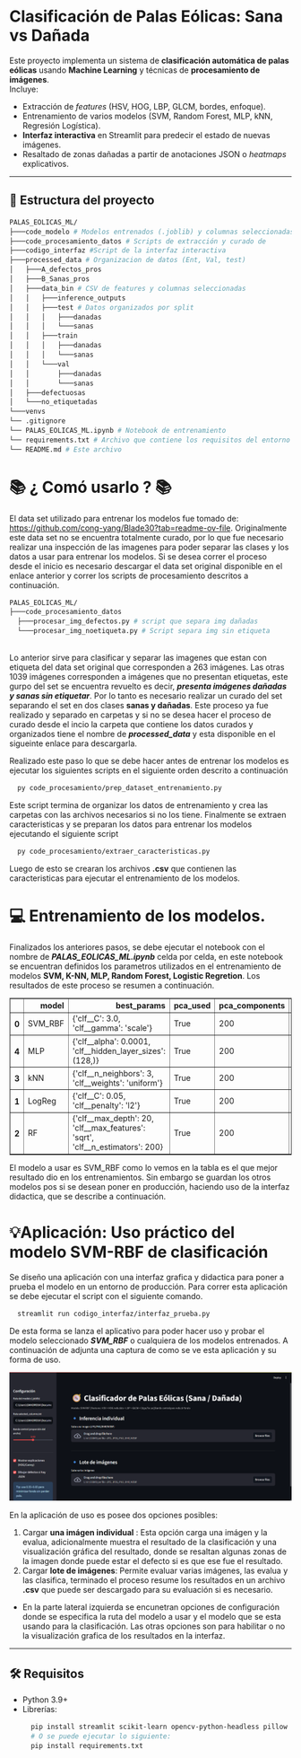 #  Clasificación de Palas Eólicas: Sana vs Dañada

Este proyecto implementa un sistema de **clasificación automática de palas eólicas** usando **Machine Learning** y técnicas de **procesamiento de imágenes**.  
Incluye:
- Extracción de *features* (HSV, HOG, LBP, GLCM, bordes, enfoque).
- Entrenamiento de varios modelos (SVM, Random Forest, MLP, kNN, Regresión Logística).
- **Interfaz interactiva** en Streamlit para predecir el estado de nuevas imágenes.
- Resaltado de zonas dañadas a partir de anotaciones JSON o *heatmaps* explicativos.

---

## 📂 Estructura del proyecto
  ```bash
PALAS_EOLICAS_ML/
├───code_modelo # Modelos entrenados (.joblib) y columnas seleccionadas
├───code_procesamiento_datos # Scripts de extracción y curado de        características
├───codigo_interfaz #Script de la interfaz interactiva
├───processed_data # Organizacion de datos (Ent, Val, test)
│   ├───A_defectos_pros
│   ├───B_Sanas_pros
│   ├───data_bin # CSV de features y columnas seleccionadas
│   │   ├───inference_outputs
│   │   ├───test # Datos organizados por split
│   │   │   ├───danadas
│   │   │   └───sanas
│   │   ├───train
│   │   │   ├───danadas
│   │   │   └───sanas
│   │   └───val
│   │       ├───danadas
│   │       └───sanas
│   ├───defectuosas
│   └───no_etiquetadas
└───venvs
└── .gitignore 
└── PALAS_EOLICAS_ML.ipynb # Notebook de entrenamiento 
└── requirements.txt # Archivo que contiene los requisitos del entorno virtual
└── README.md # Este archivo
  ```
# 📚 ¿ Comó usarlo ? 📚
El data set utilizado para entrenar los modelos fue tomado de: https://github.com/cong-yang/Blade30?tab=readme-ov-file. Originalmente este data set no se encuentra totalmente curado, por lo que fue necesario realizar una inspección de las imagenes para poder separar las clases y los datos a usar para entrenar los modelos. Si se desea correr el proceso desde el inicio es necesario descargar el data set original disponible en el enlace anterior y correr los scripts de procesamiento descritos a continuación.
  ```bash
PALAS_EOLICAS_ML/
├───code_procesamiento_datos 
    ├───procesar_img_defectos.py # script que separa img dañadas
    └───procesar_img_noetiqueta.py # Script separa img sin etiqueta
    
  ```
Lo anterior sirve para clasificar y separar las imagenes que estan con etiqueta del data set original que corresponden a 263 imágenes. Las otras 1039 imágenes corresponden a imágenes que no presentan etiquetas, este gurpo del set se encuentra revuelto es decir, ***presenta imágenes dañadas y sanas sin etiquetar***. Por lo tanto es necesario realizar un curado del set separando el set en dos clases __sanas y dañadas__. Este proceso ya fue realizado y separado en carpetas y si no se desea hacer el proceso de curado desde el incio la carpeta que contiene los datos curados y organizados tiene el nombre de ***processed_data*** y esta disponible en el sigueinte enlace para descargarla. 

Realizado este paso lo que se debe hacer antes de entrenar los modelos es ejecutar los siguientes scripts en el siguiente orden descrito a continuación 

  ```bash
    py code_procesamiento/prep_dataset_entrenamiento.py
  ```
Este script termina de organizar los datos de entrenamiento y crea las carpetas con las archivos necesarios si no los tiene. Finalmente se extraen caracteristicas y se preparan los datos para entrenar los modelos ejecutando el siguiente script

  ```bash
    py code_procesamiento/extraer_caracteristicas.py
  ```
Luego de esto se crearan los archivos __.csv__ que contienen las caracteristicas para ejecutar el entrenamiento de los modelos.

# 💻 Entrenamiento de los modelos.

Finalizados los anteriores pasos, se debe ejecutar el notebook con el nombre de ***PALAS_EOLICAS_ML.ipynb*** celda por celda, en este notebook se encuentran definidos los parametros utilizados en el entrenamiento de modelos __SVM, K-NN, MLP, Random Forest, Logistic Regretion__. Los resultados de este proceso se resumen a continuación.

<div>
<style scoped>
    .dataframe tbody tr th:only-of-type {
        vertical-align: middle;
    }

    .dataframe tbody tr th {
        vertical-align: top;
    }

    .dataframe thead th {
        text-align: right;
    }
</style>
<table border="1" class="dataframe">
  <thead>
    <tr style="text-align: right;">
      <th></th>
      <th>model</th>
      <th>best_params</th>
      <th>pca_used</th>
      <th>pca_components</th>
      <th>pca_var_explained</th>
      <th>train_time_sec</th>
      <th>val_acc</th>
      <th>val_prec</th>
      <th>val_rec</th>
      <th>val_f1</th>
      <th>val_auc</th>
      <th>test_acc</th>
      <th>test_prec</th>
      <th>test_rec</th>
      <th>test_f1</th>
      <th>test_auc</th>
    </tr>
  </thead>
  <tbody>
    <tr>
      <th>0</th>
      <td>SVM_RBF</td>
      <td>{'clf__C': 3.0, 'clf__gamma': 'scale'}</td>
      <td>True</td>
      <td>200</td>
      <td>0.837071</td>
      <td>30.11</td>
      <td>0.8617</td>
      <td>0.8776</td>
      <td>0.86</td>
      <td>0.8687</td>
      <td>0.9091</td>
      <td>0.8936</td>
      <td>0.9348</td>
      <td>0.86</td>
      <td>0.8958</td>
      <td>0.9432</td>
    </tr>
    <tr>
      <th>4</th>
      <td>MLP</td>
      <td>{'clf__alpha': 0.0001, 'clf__hidden_layer_sizes': (128,)}</td>
      <td>True</td>
      <td>200</td>
      <td>0.837071</td>
      <td>4.40</td>
      <td>0.8298</td>
      <td>0.8400</td>
      <td>0.84</td>
      <td>0.8400</td>
      <td>0.8727</td>
      <td>0.8511</td>
      <td>0.8750</td>
      <td>0.84</td>
      <td>0.8571</td>
      <td>0.9441</td>
    </tr>
    <tr>
      <th>3</th>
      <td>kNN</td>
      <td>{'clf__n_neighbors': 3, 'clf__weights': 'uniform'}</td>
      <td>True</td>
      <td>200</td>
      <td>0.837071</td>
      <td>4.75</td>
      <td>0.8191</td>
      <td>0.8367</td>
      <td>0.82</td>
      <td>0.8283</td>
      <td>0.8793</td>
      <td>0.8298</td>
      <td>0.8542</td>
      <td>0.82</td>
      <td>0.8367</td>
      <td>0.9277</td>
    </tr>
    <tr>
      <th>1</th>
      <td>LogReg</td>
      <td>{'clf__C': 0.05, 'clf__penalty': 'l2'}</td>
      <td>True</td>
      <td>200</td>
      <td>0.837071</td>
      <td>4.72</td>
      <td>0.7766</td>
      <td>0.7843</td>
      <td>0.80</td>
      <td>0.7921</td>
      <td>0.8341</td>
      <td>0.8511</td>
      <td>0.8462</td>
      <td>0.88</td>
      <td>0.8627</td>
      <td>0.8982</td>
    </tr>
    <tr>
      <th>2</th>
      <td>RF</td>
      <td>{'clf__max_depth': 20, 'clf__max_features': 'sqrt', 'clf__n_estimators': 200}</td>
      <td>True</td>
      <td>200</td>
      <td>0.837071</td>
      <td>12.05</td>
      <td>0.7872</td>
      <td>0.8261</td>
      <td>0.76</td>
      <td>0.7917</td>
      <td>0.8734</td>
      <td>0.9043</td>
      <td>0.9184</td>
      <td>0.90</td>
      <td>0.9091</td>
      <td>0.9350</td>
    </tr>
  </tbody>
</table>
</div>

El modelo a usar es SVM_RBF como lo vemos en la tabla es el que mejor resultado dio en los entrenamientos. Sin embargo se guardan los otros modelos pos si se desean poner en producción, haciendo uso de la interfaz didactica, que se describe a continuación.

# 💡Aplicación: Uso práctico del modelo SVM-RBF de clasificación

Se diseño una aplicación con una interfaz grafica y didactica para poner a prueba el modelo en un entorno de producción. Para correr esta aplicación se debe ejecutar el script con el siguiente comando.

  ```bash
    streamlit run codigo_interfaz/interfaz_prueba.py
  ```

De esta forma se lanza el aplicativo para poder hacer uso y probar el modelo seleccionado ***SVM_RBF*** o cualquiera de los modelos entrenados. A continuación de adjunta una captura de como se ve esta aplicación y su forma de uso. 

![Interfaz gráfica de uso](image.png)

En la aplicación de uso es posee dos opciones posibles: 
1. Cargar __una imágen individual__ : Esta opción carga una imágen y la evalua, adicionalmente muestra el resultado de la clasificación y una visualización gráfica del resultado, donde se resaltan algunas zonas de la imagen donde puede estar el defecto si es que ese fue el resultado.
2. Cargar __lote de imágenes__: Permite evaluar varias imágenes, las evalua y las clasifica, terminado el proceso resume los resultados en un archivo __.csv__ que puede ser descargado para su evaluación si es necesario.

* En la parte lateral izquierda se encunetran opciones de configuración donde se especifica la ruta del modelo a usar y el modelo que se esta usando para la clasificación. Las otras opciones son para habilitar o no la visualización grafica de los resultados en la interfaz. 

---
## 🛠️ Requisitos

- Python 3.9+
- Librerías:
  ```bash
    pip install streamlit scikit-learn opencv-python-headless pillow numpy pandas matplotlib scikit-image joblib 
    # O se puede ejecutar lo siguiente:
    pip install requirements.txt
    ```